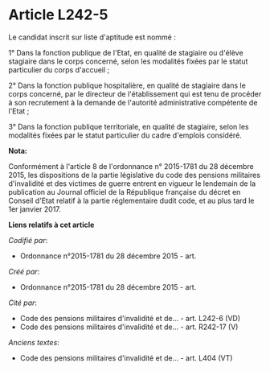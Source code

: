 # Article L242-5

Le candidat inscrit sur liste d'aptitude est nommé :

1° Dans la fonction publique de l'Etat, en qualité de stagiaire ou d'élève stagiaire dans le corps concerné, selon les
modalités fixées par le statut particulier du corps d'accueil ;

2° Dans la fonction publique hospitalière, en qualité de stagiaire dans le corps concerné, par le directeur de
l'établissement qui est tenu de procéder à son recrutement à la demande de l'autorité administrative compétente de l'Etat ;

3° Dans la fonction publique territoriale, en qualité de stagiaire, selon les modalités fixées par le statut particulier du
cadre d'emplois considéré.

**Nota:**

Conformément à l'article 8 de l'ordonnance n° 2015-1781 du 28 décembre 2015, les dispositions de la partie législative du
code des pensions militaires d'invalidité et des victimes de guerre entrent en vigueur le lendemain de la publication au
Journal officiel de la République française du décret en Conseil d'Etat relatif à la partie réglementaire dudit code, et au
plus tard le 1er janvier 2017.

**Liens relatifs à cet article**

_Codifié par_:

  - Ordonnance n°2015-1781 du 28 décembre 2015 - art.

_Créé par_:

  - Ordonnance n°2015-1781 du 28 décembre 2015 - art.

_Cité par_:

  - Code des pensions militaires d'invalidité et de... - art. L242-6 (VD)
  - Code des pensions militaires d'invalidité et de... - art. R242-17 (V)

_Anciens textes_:

  - Code des pensions militaires d'invalidité et de... - art. L404 (VT)
